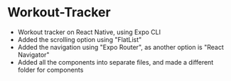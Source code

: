 # Workout-Tracker
 - Workout tracker on React Native, using Expo CLI
 - Added the scrolling option using "FlatList"
 - Added the navigation using "Expo Router", as another option is "React Navigator"
 - Added all the components into separate files, and made a different folder for components
